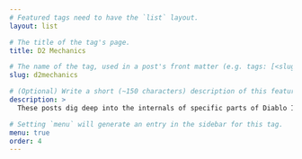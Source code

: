 ```yaml
---
# Featured tags need to have the `list` layout.
layout: list

# The title of the tag's page.
title: D2 Mechanics

# The name of the tag, used in a post's front matter (e.g. tags: [<slug>]).
slug: d2mechanics

# (Optional) Write a short (~150 characters) description of this featured tag.
description: >
  These posts dig deep into the internals of specific parts of Diablo II. They typically attempt to explain how one part of the game works.

# Setting `menu` will generate an entry in the sidebar for this tag.
menu: true
order: 4
---
```

